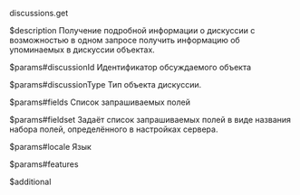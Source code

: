 discussions.get

$description
Получение подробной информации о дискуссии с возможностью в одном запросе получить информацию об упоминаемых в дискуссии объектах.

$params#discussionId
Идентификатор обсуждаемого объекта

$params#discussionType
Тип объекта дискуссии.

$params#fields
Список запрашиваемых полей

$params#fieldset
Задаёт список запрашиваемых полей в виде названия набора полей, определённого в настройках сервера.

$params#locale
Язык

$params#features


$additional

